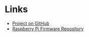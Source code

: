
# Links

  * [Project on GitHub](https://github.com/djthorpe/gopi)
  * [Raspberry Pi Firmware Repository](https://github.com/raspberrypi/firmware)
  
